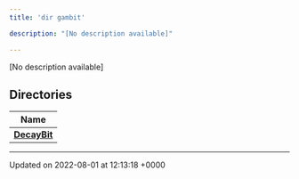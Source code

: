 ```yaml
---
title: 'dir gambit'

description: "[No description available]"

---
```







[No description available]

## Directories

| Name           |
| -------------- |
| **[DecayBit](/documentation/code/files/dir_fe60bd723de47c5a2b97ead2b3ab995a/#dir-decaybit)**  |






-------------------------------

Updated on 2022-08-01 at 12:13:18 +0000
